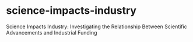 # science-impacts-industry
Science Impacts Industry: Investigating the Relationship Between Scientific Advancements and Industrial Funding
